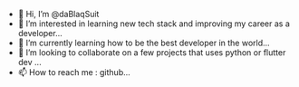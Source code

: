 - 👋 Hi, I’m @daBlaqSuit
- 👀 I’m interested in learning new tech stack and improving my career as a developer...
- 🌱 I’m currently learning how to be the best developer in the world...
- 💞️ I’m looking to collaborate on a few projects that uses python or flutter dev ...
- 📫 How to reach me : github...

<!---
daBlaqSuit/daBlaqSuit is a ✨ special ✨ repository because its `README.md` (this file) appears on your GitHub profile.
You can click the Preview link to take a look at your changes.
--->
